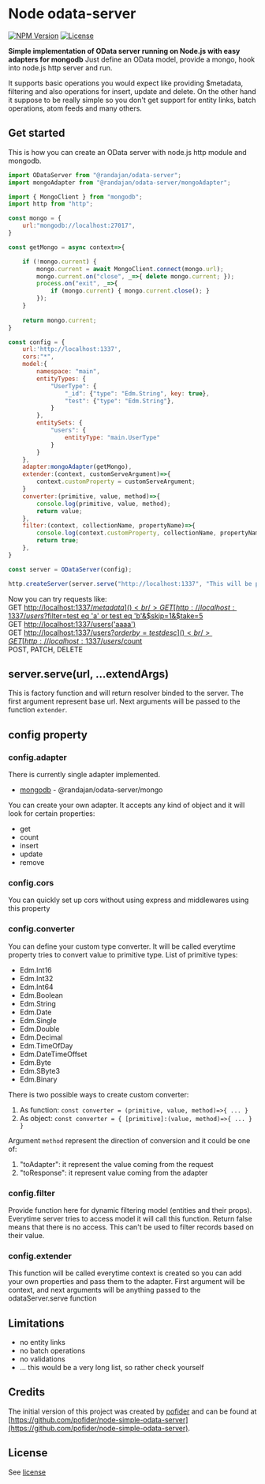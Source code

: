 
# Node odata-server
[![NPM Version](http://img.shields.io/npm/v/@randajan/odata-server.svg?style=flat-square)](https://npmjs.com/package/@randajan/odata-server)
[![License](http://img.shields.io/npm/l/@randajan/odata-server.svg?style=flat-square)](http://opensource.org/licenses/MIT)

**Simple implementation of OData server running on Node.js with easy adapters for mongodb** Just define an OData model, provide a mongo, hook into node.js http server and run. 

It supports basic operations you would expect like providing $metadata, filtering and also operations for insert, update and delete. On the other hand it suppose to be really simple so you don't get support for entity links, batch operations, atom feeds and many others. 

## Get started

This is how you can create an OData server with node.js http module and mongodb.
```js
import ODataServer from "@randajan/odata-server";
import mongoAdapter from "@randajan/odata-server/mongoAdapter";

import { MongoClient } from "mongodb";
import http from "http";

const mongo = {
    url:"mongodb://localhost:27017",
}

const getMongo = async context=>{

    if (!mongo.current) { 
        mongo.current = await MongoClient.connect(mongo.url);
        mongo.current.on("close", _=>{ delete mongo.current; });
        process.on("exit", _=>{
            if (mongo.current) { mongo.current.close(); }
        });
    }
    
    return mongo.current;
}

const config = {
    url:'http://localhost:1337',
    cors:"*",
    model:{
        namespace: "main",
        entityTypes: {
            "UserType": {
                "_id": {"type": "Edm.String", key: true},
                "test": {"type": "Edm.String"},            
            }
        },   
        entitySets: {
            "users": {
                entityType: "main.UserType"
            }
        }
    },
    adapter:mongoAdapter(getMongo),
    extender:(context, customServeArgument)=>{
        context.customProperty = customServeArgument;
    }
    converter:(primitive, value, method)=>{
        console.log(primitive, value, method);
        return value;
    },
    filter:(context, collectionName, propertyName)=>{
        console.log(context.customProperty, collectionName, propertyName);
        return true;
    },
}

const server = ODataServer(config);

http.createServer(server.serve("http://localhost:1337", "This will be present at 'context.customProperty'")).listen(1337);

```

Now you can try requests like:<br/>
GET [http://localhost:1337/$metadata]()<br/>
GET [http://localhost:1337/users?$filter=test eq 'a' or test eq 'b'&$skip=1&$take=5]()<br/>
GET [http://localhost:1337/users('aaaa')]()<br/>
GET [http://localhost:1337/users?$orderby=test desc]()<br/>
GET [http://localhost:1337/users/$count]()<br/>
POST, PATCH, DELETE

## server.serve(url, ...extendArgs)
This is factory function and will return resolver binded to the server. The first argument represent base url. Next arguments will be passed to the function `extender`.

## config property

### config.adapter
There is currently single adapter implemented. 
- [mongodb](https://www.mongodb.com/) - @randajan/odata-server/mongo

You can create your own adapter. It accepts any kind of object and it will look for certain properties:
- get
- count
- insert
- update
- remove

### config.cors
You can quickly set up cors without using express and middlewares using this property

### config.converter
You can define your custom type converter. It will be called everytime property tries to convert value to primitive type.
List of primitive types:
- Edm.Int16
- Edm.Int32
- Edm.Int64
- Edm.Boolean
- Edm.String
- Edm.Date
- Edm.Single
- Edm.Double
- Edm.Decimal
- Edm.TimeOfDay
- Edm.DateTimeOffset
- Edm.Byte
- Edm.SByte3
- Edm.Binary

There is two possible ways to create custom converter:
1. As function: `const converter = (primitive, value, method)=>{ ... }`
2. As object: `const converter = { [primitive]:(value, method)=>{ ... } }`

Argument `method` represent the direction of conversion and it could be one of:
1. "toAdapter": it represent the value coming from the request
2. "toResponse": it represent value coming from the adapter

### config.filter
Provide function here for dynamic filtering model (entities and their props). Everytime server tries to access model it will call this function.
Return false means that there is no access. This can't be used to filter records based on their value.

### config.extender
This function will be called everytime context is created so you can add your own properties and pass them to the adapter.
First argument will be context, and next arguments will be anything passed to the odataServer.serve function

## Limitations
- no entity links
- no batch operations
- no validations
- ... this would be a very long list, so rather check yourself

## Credits

The initial version of this project was created by [pofider](https://github.com/pofider) and can be found at [https://github.com/pofider/node-simple-odata-server](https://github.com/pofider/node-simple-odata-server).

## License
See [license](https://github.com/randajan/odata-server/blob/main/LICENSE)

